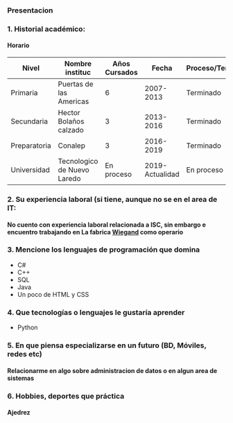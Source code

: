 ### Presentacion

### 1. Historial académico:
#### **Horario**
Nivel | Nombre instituc | Años Cursados | Fecha | Proceso/Terminado
--- | --- | --- | --- | --- |
Primaria | Puertas de las Americas | 6 | 2007-2013 | Terminado
Secundaria | Hector Bolaños calzado | 3 | 2013-2016 | Terminado
Preparatoria |Conalep | 3 | 2016-2019 | Terminado 
Universidad| Tecnologico de Nuevo Laredo | En proceso | 2019-Actualidad | En proceso 
### 2. Su experiencia laboral (si tiene, aunque no se en el area de IT:
#### No cuento con experiencia laboral relacionada a ISC, sin embargo e encuentro trabajando en La fabrica [Wiegand](https://www.planetamexico.com.mx/wiegand-sa-de-cv-F1409C90318D2) como operario 
### 3. Mencione los lenguajes de programación que domina 
* C#
* C++
* SQL
* Java
* Un poco de HTML y CSS
### 4. Que tecnologías o lenguajes le gustaría aprender 
* Python
### 5. En que piensa especializarse en un futuro (BD, Móviles, redes etc)
#### Relacionarme en algo sobre administracion de datos o en algun area de sistemas
### 6. Hobbies, deportes que práctica
#### Ajedrez